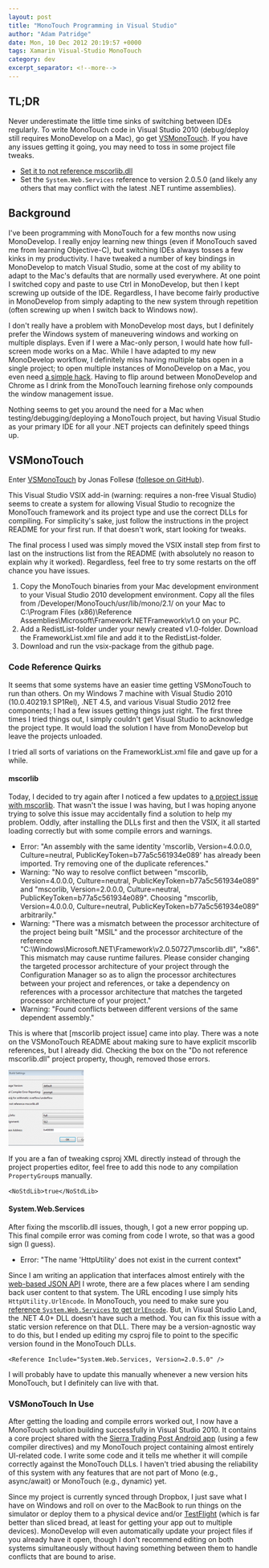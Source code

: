 ```yaml
---
layout: post
title: "MonoTouch Programming in Visual Studio"
author: "Adam Patridge"
date: Mon, 10 Dec 2012 20:19:57 +0000
tags: Xamarin Visual-Studio MonoTouch
category: dev
excerpt_separator: <!--more-->
---
```


## TL;DR

Never underestimate the little time sinks of switching between IDEs regularly. To write MonoTouch code in Visual Studio 2010 (debug/deploy still requires MonoDevelop on a Mac), go get [VSMonoTouch](https://github.com/follesoe/VSMonoTouch). If you have any issues getting it going, you may need to toss in some project file tweaks.

* [Set it to not reference mscorlib.dll](https://github.com/follesoe/VSMonoTouch/issues/12)
* Set the `System.Web.Services` reference to version 2.0.5.0 (and likely any others that may conflict with the latest .NET runtime assemblies).

<!--more-->

## Background

I've been programming with MonoTouch for a few months now using MonoDevelop. I really enjoy learning new things (even if MonoTouch saved me from learning Objective-C), but switching IDEs always tosses a few kinks in my productivity. I have tweaked a number of key bindings in MonoDevelop to match Visual Studio, some at the cost of my ability to adapt to the Mac's defaults that are normally used everywhere. At one point I switched copy and paste to use Ctrl in MonoDevelop, but then I kept screwing up outside of the IDE. Regardless, I have become fairly productive in MonoDevelop from simply adapting to the new system through repetition (often screwing up when I switch back to Windows now).

I don't really have a problem with MonoDevelop most days, but I definitely prefer the Windows system of maneuvering windows and working on multiple displays. Even if I were a Mac-only person, I would hate how full-screen mode works on a Mac. While I have adapted to my new MonoDevelop workflow, I definitely miss having multiple tabs open in a single project; to open multiple instances of MonoDevelop on a Mac, you even need [a simple hack](http://stackoverflow.com/a/6081311/48700). Having to flip around between MonoDevelop and Chrome as I drink from the MonoTouch learning firehose only compounds the window management issue.

Nothing seems to get you around the need for a Mac when testing/debugging/deploying a MonoTouch project, but having Visual Studio as your primary IDE for all your .NET projects can definitely speed things up.

## VSMonoTouch

Enter [VSMonoTouch](https://github.com/follesoe/VSMonoTouch) by Jonas Follesø ([follesoe on GitHub](https://github.com/follesoe)).

This Visual Studio VSIX add-in (warning: requires a non-free Visual Studio) seems to create a system for allowing Visual Studio to recognize the MonoTouch framework and its project type and use the correct DLLs for compiling. For simplicity's sake, just follow the instructions in the project README for your first run. If that doesn't work, start looking for tweaks.

The final process I used was simply moved the VSIX install step from first to last on the instructions list from the README (with absolutely no reason to explain why it worked). Regardless, feel free to try some restarts on the off chance you have issues.

1. Copy the MonoTouch binaries from your Mac development environment to your Visual Studio 2010 development environment. Copy all the files from /Developer/MonoTouch/usr/lib/mono/2.1/ on your Mac to C:\Program Files (x86)\Reference Assemblies\Microsoft\Framework\.NETFramework\v1.0 on your PC.
1. Add a RedistList-folder under your newly created v1.0-folder. Download the FrameworkList.xml file and add it to the RedistList-folder.
1. Download and run the vsix-package from the github page.

### Code Reference Quirks

It seems that some systems have an easier time getting VSMonoTouch to run than others. On my Windows 7 machine with Visual Studio 2010 (10.0.40219.1 SP1Rel), .NET 4.5, and various Visual Studio 2012 free components; I had a few issues getting things just right. The first three times I tried things out, I simply couldn't get Visual Studio to acknowledge the project type. It would load the solution I have from MonoDevelop but leave the projects unloaded.

I tried all sorts of variations on the FrameworkList.xml file and gave up for a while.

#### mscorlib

Today, I decided to try again after I noticed a few updates to [a project issue with mscorlib](https://github.com/follesoe/VSMonoTouch/issues/12). That wasn't the issue I was having, but I was hoping anyone trying to solve this issue may accidentally find a solution to help my problem. Oddly, after installing the DLLs first and then the VSIX, it all started loading correctly but with some compile errors and warnings.

* Error: "An assembly with the same identity 'mscorlib, Version=4.0.0.0, Culture=neutral, PublicKeyToken=b77a5c561934e089' has already been imported. Try removing one of the duplicate references."
* Warning: "No way to resolve conflict between "mscorlib, Version=4.0.0.0, Culture=neutral, PublicKeyToken=b77a5c561934e089" and "mscorlib, Version=2.0.0.0, Culture=neutral, PublicKeyToken=b77a5c561934e089". Choosing "mscorlib, Version=4.0.0.0, Culture=neutral, PublicKeyToken=b77a5c561934e089" arbitrarily."
* Warning: "There was a mismatch between the processor architecture of the project being built "MSIL" and the processor architecture of the reference "C:\Windows\Microsoft.NET\Framework\v2.0.50727\mscorlib.dll", "x86". This mismatch may cause runtime failures. Please consider changing the targeted processor architecture of your project through the Configuration Manager so as to align the processor architectures between your project and references, or take a dependency on references with a processor architecture that matches the targeted processor architecture of your project."
* Warning: "Found conflicts between different versions of the same dependent assembly."

This is where that [mscorlib project issue] came into play. There was a note on the VSMonoTouch README about making sure to have explicit mscorlib references, but I already did. Checking the box on the "Do not reference mscorlib.dll" project property, though, removed those errors.

<a href="/wp-content/uploads/2012/12/DoNotReferenceMscorlibDll.png"><img src="/wp-content/uploads/2012/12/DoNotReferenceMscorlibDll-150x150.png" alt="VSMonoTouch mscorlib.dll issue fix" title="DoNotReferenceMscorlibDll" width="150" height="150" class="aligncenter size-thumbnail wp-image-230" /></a>

If you are a fan of tweaking csproj XML directly instead of through the project properties editor, feel free to add this node to any compilation `PropertyGroup`s manually.

    <NoStdLib>true</NoStdLib>

#### System.Web.Services

After fixing the mscorlib.dll issues, though, I got a new error popping up. This final compile error was coming from code I wrote, so that was a good sign (I guess).

* Error: "The name 'HttpUtility' does not exist in the current context"

Since I am writing an application that interfaces almost entirely with the [web-based JSON API](https://dev.sierratradingpost.com/) I wrote, there are a few places where I am sending back user content to that system. The URL encoding I use simply hits `HttpUtility.UrlEncode`. In MonoTouch, you need to make sure you [reference `System.Web.Services` to get `UrlEncode`](http://stackoverflow.com/a/5398253/48700). But, in Visual Studio Land, the .NET 4.0+ DLL doesn't have such a method. You can fix this issue with a static version reference on that DLL. There may be a version-agnostic way to do this, but I ended up editing my csproj file to point to the specific version found in the MonoTouch DLLs.

    <Reference Include="System.Web.Services, Version=2.0.5.0" />

I will probably have to update this manually whenever a new version hits MonoTouch, but I definitely can live with that.

### VSMonoTouch In Use

After getting the loading and compile errors worked out, I now have a MonoTouch solution building successfully in Visual Studio 2010. It contains a core project shared with the [Sierra Trading Post Android app](https://play.google.com/store/apps/details?id=com.sierratradingpost.android) (using a few compiler directives) and my MonoTouch project containing almost entirely UI-related code. I write some code and it tells me whether it will compile correctly against the MonoTouch DLLs. I haven't tried abusing the reliability of this system with any features that are not part of Mono (e.g., async/await) or MonoTouch (e.g., dynamic) yet.

Since my project is currently synced through Dropbox, I just save what I have on Windows and roll on over to the MacBook to run things on the simulator or deploy them to a physical device and/or [TestFlight](https://www.testflightapp.com/) (which is far better than sliced bread, at least for getting your app out to multiple devices). MonoDevelop will even automatically update your project files if you already have it open, though I don't recommend editing on both systems simultaneously without having something between them to handle conflicts that are bound to arise.
